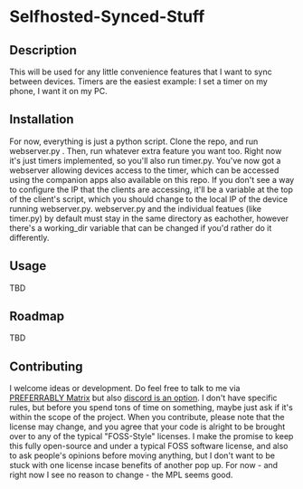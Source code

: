 # Selfhosted-Synced-Stuff

## Description
This will be used for any little convenience features that I want to sync between devices. Timers are the easiest example: I set a timer on my phone, I want it on my PC.

## Installation
For now, everything is just a python script. Clone the repo, and run webserver.py . Then, run whatever extra feature you want too. Right now it's just timers implemented, so you'll also run timer.py. You've now got a webserver allowing devices access to the timer, which can be accessed using the companion apps also available on this repo. If you don't see a way to configure the IP that the clients are accessing, it'll be a variable at the top of the client's script, which you should change to the local IP of the device running webserver.py. webserver.py and the individual featues (like timer.py) by default must stay in the same directory as eachother, however there's a working_dir variable that can be changed if you'd rather do it differently.

## Usage
TBD

## Roadmap
TBD

## Contributing
I welcome ideas or development. Do feel free to talk to me via [PREFERRABLY Matrix](https://matrix.to/#/#issac-dowling:matrix.org) but also [discord is an option](https://discord.com/invite/rmQX5984g8). I don't have specific rules, but before you spend tons of time on something, maybe just ask if it's within the scope of the project. When you contribute, please note that the license may change, and you agree that your code is alright to be brought over to any of the typical "FOSS-Style" licenses. I make the promise to keep this fully open-source and under a typical FOSS software license, and also to ask people's opinions before moving anything, but I don't want to be stuck with one license incase benefits of another pop up. For now - and right now I see no reason to change - the MPL seems good.
